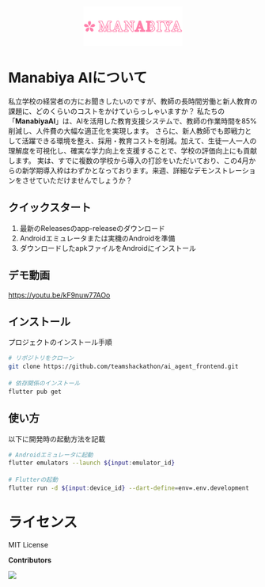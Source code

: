 <div align="center">
  <img src="assets/branding-manabiya-ai.png" alt="Manabiya AI Logo" width="200"/>
</div>

# Manabiya AIについて

私立学校の経営者の方にお聞きしたいのですが、教師の長時間労働と新人教育の課題に、どのくらいのコストをかけていらっしゃいますか？
私たちの「**ManabiyaAI**」は、AIを活用した教育支援システムで、教師の作業時間を85%削減し、人件費の大幅な適正化を実現します。
さらに、新人教師でも即戦力として活躍できる環境を整え、採用・教育コストを削減。加えて、生徒一人一人の理解度を可視化し、確実な学力向上を支援することで、学校の評価向上にも貢献します。
実は、すでに複数の学校から導入の打診をいただいており、この4月からの新学期導入枠はわずかとなっております。来週、詳細なデモンストレーションをさせていただけませんでしょうか？

## クイックスタート

1. 最新のReleasesのapp-releaseのダウンロード
2. Androidエミュレータまたは実機のAndroidを準備
3. ダウンロードしたapkファイルをAndroidにインストール

## デモ動画
https://youtu.be/kF9nuw77AOo


## インストール

プロジェクトのインストール手順

```bash
# リポジトリをクローン
git clone https://github.com/teamshackathon/ai_agent_frontend.git

# 依存関係のインストール
flutter pub get
```

## 使い方

以下に開発時の起動方法を記載

```bash
# Androidエミュレータに起動
flutter emulators --launch ${input:emulator_id}

# Flutterの起動
flutter run -d ${input:device_id} --dart-define=env=.env.development
```


# ライセンス

MIT License

**Contributors**

<a href="https://github.com/teamshackathon/ai_agent_frontend/graphs/contributors">
  <img src="https://contrib.rocks/image?repo=teamshackathon/ai_agent_frontend" />
</a>